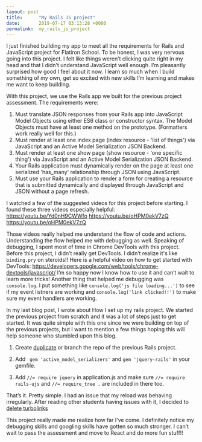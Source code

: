 ```yaml
---
layout: post
title:      "My Rails JS project"
date:       2019-07-17 03:13:28 +0000
permalink:  my_rails_js_project
---
```



I just finished building my app to meet all the requirements for Rails and JavaScript project for Flatiron School. To be honest, I was very nervous going into this project. I felt like things weren’t clicking quite right in my head and that I didn’t understand JavaScript well enough. 
I’m pleasantly surprised how good I feel about it now. I learn so much when I build something of my own, get so excited with new skills I’m learning and makes me want to keep building.

With this project, we use the Rails app we built for the previous project assessment.
The requirements were: 

1. Must translate JSON responses from your Rails app into JavaScript Model Objects using either ES6 class or constructor syntax. The Model Objects must have at least one method on the prototype. (Formatters work really well for this.)
2. Must render at least one index page (index resource - 'list of things') via JavaScript and an Active Model Serialization JSON Backend.
3. Must render at least one show page (show resource - 'one specific thing') via JavaScript and an Active Model Serialization JSON Backend.
4. Your Rails application must dynamically render on the page at least one serialized 'has_many' relationship through JSON using JavaScript.
5. Must use your Rails application to render a form for creating a resource that is submitted dynamically and displayed through JavaScript and JSON without a page refresh.

I watched a few of the suggested videos for this project before starting. I found these three videos especially helpful: https://youtu.be/Yd0nH9CWWfo https://youtu.be/oHPM0ekV7zQ https://youtu.be/oHPM0ekV7zQ 

Those videos really helped me understand the flow of code and actions. Understanding the flow helped me with debugging as well. Speaking of debugging, I spent most of time in Chrome DevTools with this project. Before this project, I didn’t really get DevTools. I didn’t realize it's like `binding.pry` on steroids!! Here is a helpful video on how to get started with DevTools:  https://developers.google.com/web/tools/chrome-devtools/javascript/ I’m so happy now I know how to use it and can’t wait to learn more tricks! 
Another thing that helped me debugging was `console.log`. I put something like `console.log('js file loading...')` to see if my event listners are working and  `console.log('link clicked!!')` to make sure my event handlers are working.

In my last blog post, I wrote about How I set up my rails project. We started the previous project from scratch and it was a lot of steps just to get started. It was quite simple with this one since we were building on top of the previous projects, but I want to mention a few things hoping this will help someone who stumbled upon this blog. 

1. Create [duplicate](https://help.github.com/en/articles/duplicating-a-repository) or branch the repo of the previous Rails project.

2.  Add ` gem 'active_model_serializers'` and `gem 'jquery-rails'` in your gemfile.
3.  Add `//= require jquery` in application.js and make sure `//= require rails-ujs` and `//= require_tree .` are included in there too. 

That’s it. Pretty simple. I had an issue that my reload was behaving irregularly. After reading other students having issues with it, I decided to [delete turbolinks](https://stackoverflow.com/questions/38649550/how-to-disable-turbolinks-in-rails-5 ) 

This project really made me realize how far I’ve come. I definitely notice my debugging skills and googling skills have gotten so much stronger. I can’t wait to pass the assessment and move to React and do more fun stuff!!

